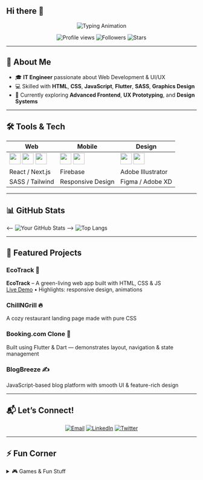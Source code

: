 ## Hi there 👋

<!--
**Anushkaa-80/Anushkaa-80** is a ✨ _special_ ✨ repository because its `README.md` (this file) appears on your GitHub profile.

Here are some ideas to get you started:

- 🔭 I’m currently working on ...
- 🌱 I’m currently learning ...
- 👯 I’m looking to collaborate on ...
- 🤔 I’m looking for help with ...
- 💬 Ask me about ...
- 📫 How to reach me: ...
- 😄 Pronouns: ...
- ⚡ Fun fact: ...
-->

<!-- Banner Animation -->
<p align="center">
  <img src="https://readme-typing-svg.herokuapp.com?font=Fira+Code&size=24&color=FF69B4&center=true&vCenter=true&width=600&height=50&lines=Hi,+I'm+Anushka!;IT+Engineer+|+Web+Dev+|+UI%2FUX+Designer" alt="Typing Animation" />
</p>

<!-- Emoji Highlights -->
<p align="center">
  <img src="https://komarev.com/ghpvc/?username=Anushkaa-80&color=brightgreen" alt="Profile views" />
  <img src="https://img.shields.io/github/followers/Anushkaa-80?label=Follow&style=social" alt="Followers" />
  <img src="https://img.shields.io/github/stars/Anushkaa-80?style=social" alt="Stars" />
</p>

---

## 🚀 About Me
- 🎓 **IT Engineer** passionate about Web Development & UI/UX
- 💻 Skilled with **HTML**, **CSS**, **JavaScript**, **Flutter**, **SASS**, **Graphics Design**
- 🌱 Currently exploring **Advanced Frontend**, **UX Prototyping**, and **Design Systems**

---

## 🛠️ Tools & Tech

| Web | Mobile | Design |
|-----|--------|--------|
| <img src="https://cdn.simpleicons.org/html5/E34F26" width="30"/> <img src="https://cdn.simpleicons.org/css3/1572B6" width="30"/> <img src="https://cdn.simpleicons.org/javascript/F7DF1E" width="30"/> | <img src="https://cdn.simpleicons.org/flutter/02569B" width="30"/> <img src="https://cdn.simpleicons.org/dart/0175C2" width="30"/> | <img src="https://cdn.simpleicons.org/figma/F24E1E" width="30"/> <img src="https://cdn.simpleicons.org/photoshop/31A8FF" width="30"/> |
| React / Next.js | Firebase | Adobe Illustrator |
| SASS / Tailwind | Responsive Design | Figma / Adobe XD |

---

## 📊 GitHub Stats

<-- ![Your GitHub Stats](https://github-readme-stats.vercel.app/api?username=Anushkaa-80&show_icons=true&theme=radical)  -->
![Top Langs](https://github-readme-stats.vercel.app/api/top-langs/?username=Anushkaa-80&layout=compact&theme=radical)

---

## 📂 Featured Projects

### EcoTrack 🌿  
**EcoTrack** – A green-living web app built with HTML, CSS & JS  
[Live Demo](https://anushka3204.github.io/Eco-track1_app/) • Highlights: responsive design, animations

### ChillNGrill 🔥  
A cozy restaurant landing page made with pure CSS

### Booking.com Clone 🏨  
Built using Flutter & Dart — demonstrates layout, navigation & state management

### BlogBreeze ✍️  
JavaScript-based blog platform with smooth UI & feature-rich design

---

## 📬 Let’s Connect!

<div align="center">
  <a href="mailto:anushka7053@gmail.com" target="_blank"><img src="https://img.shields.io/badge/📧 Email-blue?style=flat&logo=gmail" alt="Email"/></a>
  <a href="https://www.linkedin.com/in/your-linkedin" target="_blank"><img src="https://img.shields.io/badge/🔗 LinkedIn-blue?style=flat&logo=linkedin" alt="LinkedIn"/></a>
  <a href="https://twitter.com/your-twitter" target="_blank"><img src="https://img.shields.io/badge/🐦 Twitter-blue?style=flat&logo=twitter" alt="Twitter"/></a>
</div>

---

## ⚡ Fun Corner

<details>
  <summary>🎮️ Games & Fun Stuff</summary>

- 💬 **Guestbook**: Drop me a note with [GitHub Actions Guestbook](#)
- 📈 **Hit Counter**: See how many of you visit!
- 🎮 **Mini-Game**: Play a Connect‑4 or Chess game embedded via GitHub Actions
</details>
